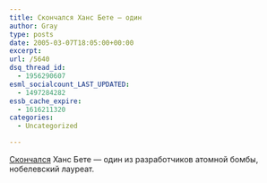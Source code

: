 ```yaml
---
title: Скончался Ханс Бете — один
author: Gray
type: posts
date: 2005-03-07T18:05:00+00:00
excerpt:
url: /5640
dsq_thread_id:
  - 1956290607
esml_socialcount_LAST_UPDATED:
  - 1497284282
essb_cache_expire:
  - 1616211320
categories:
  - Uncategorized

---
```








<a href="http://www.gazeta.ru/lenta.shtml?385925#385925" target="_blank">Скончался</a> Ханс Бете &#8212; один из разработчиков атомной бомбы, нобелевский лауреат.